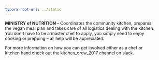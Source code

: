 ```yaml
---
typora-root-url: ../static
---
```


**MINISTRY of NUTRITION** – Coordinates the community kitchen, prepares the vegan meal plan and takes care of all logistics dealing with the kitchen.   You don't have to be a master chef to apply, you simply need to enjoy cooking or prepping – all help will be appreciated.



For more information on how you can get involved either as a chef or kitchen hand check out the kitchen_crew_2017 channel on slack. 





